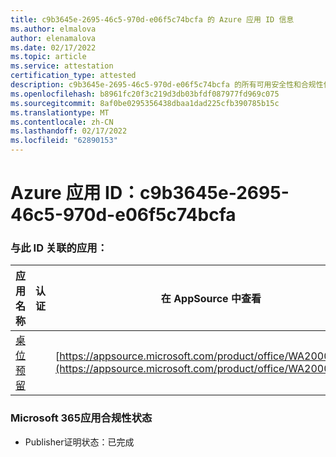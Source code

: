 ```yaml
---
title: c9b3645e-2695-46c5-970d-e06f5c74bcfa 的 Azure 应用 ID 信息
ms.author: elmalova
author: elenamalova
ms.date: 02/17/2022
ms.topic: article
ms.service: attestation
certification_type: attested
description: c9b3645e-2695-46c5-970d-e06f5c74bcfa 的所有可用安全性和合规性信息。
ms.openlocfilehash: b8961fc20f3c219d3db03bfdf087977fd969c075
ms.sourcegitcommit: 8af0be0295356438dbaa1dad225cfb390785b15c
ms.translationtype: MT
ms.contentlocale: zh-CN
ms.lasthandoff: 02/17/2022
ms.locfileid: "62890153"
---
```

# <a name="azure-app-id-c9b3645e-2695-46c5-970d-e06f5c74bcfa"></a>Azure 应用 ID：c9b3645e-2695-46c5-970d-e06f5c74bcfa


### <a name="apps-associated-with-this-id"></a>与此 ID 关联的应用：
| **应用名称** | **认证** | **在 AppSource 中查看** |
|--------------|---------------|-----------------------|
| [桌位预留](https://docs.microsoft.com/microsoft-365-app-certification/forward/WA200003532) |  | [https://appsource.microsoft.com/product/office/WA200003532](https://appsource.microsoft.com/product/office/WA200003532) |

### <a name="microsoft-365-app-compliance-status"></a>Microsoft 365应用合规性状态
- Publisher证明状态：已完成
